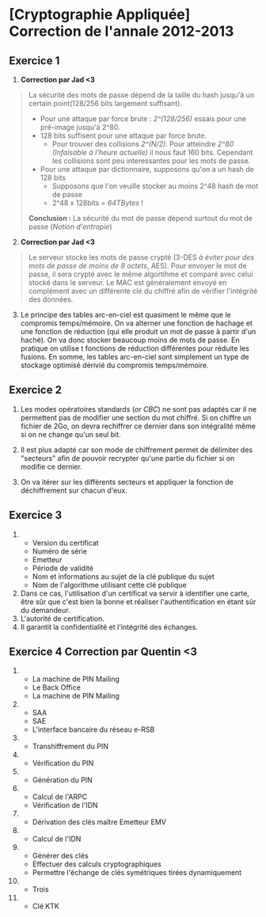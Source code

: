 # [Cryptographie Appliquée] Correction de l'annale 2012-2013

## Exercice 1

1. **Correction par Jad <3**
>La sécurité des mots de passe dépend de la taille du hash jusqu'à un certain point(128/256 bits largement suffisant).
> - Pour une attaque par force brute : *2^(128/256)* essais pour une pré-image jusqu'à 2^80.
> - 128 bits suffisent pour une attaque par force brute.
>   - Pour trouver des collisions *2^(N/2)*. Pour atteindre *2^80 (Infaisable à l'heure actuelle)* il nous faut 160 bits. Cependant les collisions sont peu interessantes pour les mots de passe.
> - Pour une attaque par dictionnaire, supposons qu'on a un hash de 128 bits
>   - Supposons que l'on veuille stocker au moins 2^48 hash de mot de passe
>   - 2^48 x 128bits = *64TBytes* !
>
> **Conclusion :** La sécurité du mot de passe dépend surtout du mot de passe (*Notion d'entropie*)

2. **Correction par Jad <3**
> Le serveur stocke les mots de passe crypté (3-DES *à éviter pour des mots de passe de moins de 8 octets*, AES). Pour envoyer le mot de passe, il sera crypté avec le même algortihme et comparé avec celui stocké dans le serveur.
> Le MAC est généralement envoyé en complément avec un différente clé du chiffré afin de vérifier l'intégrité des données.

3. Le principe des tables arc-en-ciel est quasiment le même que le compromis temps/mémoire. On va alterner une fonction de hachage et une fonction de réduction (qui elle produit un mot de passe à partir d'un haché). On va donc stocker beaucoup moins de mots de passe. En pratique on utilise t fonctions de réduction différentes pour réduite les fusions. En somme, les tables arc-en-ciel sont simplement un type de stockage optimisé dérivié du compromis temps/mémoire.


## Exercice 2

1. Les modes opératoires standards (*or CBC*) ne sont pas adaptés car il ne permettent pas de modifier une section du mot chiffré. Si on chiffre un fichier de 2Go, on devra rechiffrer ce dernier dans son intégralité même si on ne change qu'un seul bit.

2. Il est plus adapté car son mode de chiffrement permet de délimiter des "secteurs" afin de pouvoir recrypter qu'une partie du fichier si on modifie ce dernier.

3. On va itérer sur les différents secteurs et appliquer la fonction de déchiffrement sur chacun d'eux.

## Exercice 3
1.  * Version du certificat
    * Numéro de série
    * Emetteur
    * Période de validité
    * Nom et informations au sujet de la clé publique du sujet
    * Nom de l'algorithme utilisant cette clé publique
2. Dans ce cas, l'utilisation d'un certificat va servir à identifier une carte, être sûr que c'est bien la bonne et réaliser l'authentification en étant sûr du demandeur.
3. L'autorité de certification.
4. Il garantit la confidentialité et l'intégrité des échanges.

## Exercice 4 **Correction par Quentin <3**
1.  * La machine de PIN Mailing
    * Le Back Office
    * La machine de PIN Mailing
2.  * SAA
    * SAE
    * L'interface bancaire du réseau e-RSB
3.  * Transhiffrement du PIN
4.  * Vérification du PIN
5.  * Génération du PIN
6.  * Calcul de l'ARPC
    * Vérification de l'IDN
7.  * Dérivation des clés maître Emetteur EMV
8.  * Calcul de l'IDN
9.  * Générer des clés
    * Effectuer des calculs cryptographiques
    * Permettre l'échange de clés symétriques tirées dynamiquement
10. * Trois
11. * Clé KTK
